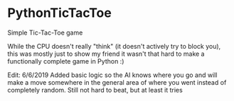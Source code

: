 # PythonTicTacToe
Simple Tic-Tac-Toe game

While the CPU doesn't really "think" (it doesn't actively try to block you), this was mostly just to show my friend
it wasn't that hard to make a functionally complete game in Python :)

Edit: 6/6/2019
Added basic logic so the AI knows where you go and will make a move somewhere in the general area of where you went instead of completely random. Still not hard to beat, but at least it tries
